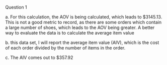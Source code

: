 Question 1

a.
For this calculation, the AOV is being calculated, which leads to $3145.13. This is not a good metric to record, as there are some orders which contain a large number of shoes, which leads to the AOV being greater. A better way to evaluate the data is to calculate the average item value

b.
this data set, I will report the average item value (AIV), which is the cost of each order divided by the number of items in the order.

c.
The AIV comes out to $357.92
